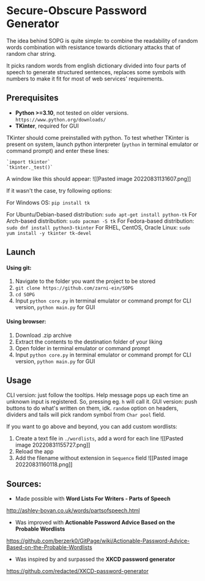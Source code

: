 # Secure-Obscure Password Generator

  

The idea behind SOPG is quite simple: to combine the readability of random words combination with resistance towards dictionary attacks that of random char string.

It picks random words from english dictionary divided into four parts of speech to generate structured sentences, replaces some symbols with numbers to make it fit for most of web services' requirements.

## Prerequisites
- **Python >=3.10**, not tested on older versions.
`https://www.python.org/downloads/`
- **TKinter**, required for GUI

TKinter should come preinstalled with python.
To test whether TKinter is present on system, launch python interpreter (`python` in terminal emulator or command prompt) and enter these lines:

	`import tkinter`
	`tkinter._test()`

A window like this should appear:
![[Pasted image 20220831131607.png]]

If it wasn't the case, try following options:

For Windows OS: `pip install tk`

For Ubuntu/Debian-based distribution: `sudo apt-get install python-tk`
For Arch-based distribution: `sudo pacman -S tk`
For Fedora-based distribution: `sudo dnf install python3-tkinter`
For RHEL, CentOS, Oracle Linux: `sudo yum install -y tkinter tk-devel`

## Launch

#### Using git:
1) Navigate to the folder you want the project to be stored
2) `git clone https://github.com/zarni-ein/SOPG`
3) `cd SOPG`
4) Input `python core.py` in terminal emulator or command prompt for CLI version, `python main.py` for GUI

#### Using browser:
1) Download .zip archive
2) Extract the contents to the destination folder of your liking
3) Open folder in terminal emulator or command prompt
4) Input `python core.py` in terminal emulator or command prompt for CLI version, `python main.py` for GUI

## Usage
CLI version: just follow the tooltips. Help message pops up each time an unknown input is registered. So, pressing eg. `h` will call it.
GUI version: push buttons to do what's written on them, idk. `random` option on headers, dividers and tails will pick random symbol from `Char pool` field.

If you want to go above and beyond, you can add custom wordlists:
1) Create a text file in `./wordlists`, add a word for each line 
![[Pasted image 20220831155727.png]]
2) Reload the app
3) Add the filename without extension in `Sequence` field
![[Pasted image 20220831160118.png]]

## Sources:
- Made possible with **Word Lists For Writers - Parts of Speech**

http://ashley-bovan.co.uk/words/partsofspeech.html

- Was improved with **Actionable Password Advice Based on the Probable Wordlists**

https://github.com/berzerk0/GitPage/wiki/Actionable-Password-Advice-Based-on-the-Probable-Wordlists

- Was inspired by and surpassed the **XKCD password generator**

https://github.com/redacted/XKCD-password-generator
